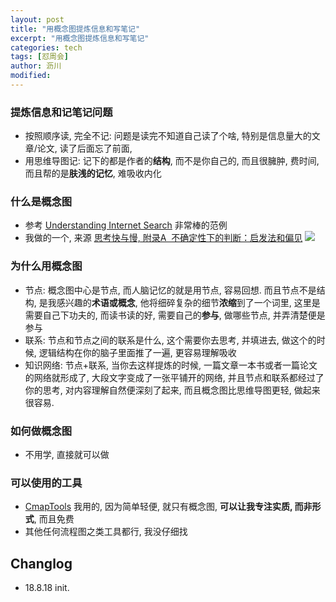 ```yaml
---
layout: post
title: "用概念图提炼信息和写笔记"
excerpt: "用概念图提炼信息和写笔记"
categories: tech
tags: [怼周会]
author: 沥川
modified:
---
```


### 提炼信息和记笔记问题
- 按照顺序读, 完全不记: 问题是读完不知道自己读了个啥, 特别是信息量大的文章/论文, 读了后面忘了前面,
- 用思维导图记: 记下的都是作者的**结构**, 而不是你自己的, 而且很臃肿, 费时间, 而且帮的是**肤浅的记忆**, 难吸收内化

### 什么是概念图
- 参考 [Understanding Internet Search](http://www.dubberly.com/concept-maps/understanding-internet-search.html) 非常棒的范例
- 我做的一个, 来源 [思考快与慢, 附录A  不确定性下的判断：启发法和偏见](https://book.douban.com/subject/10785583/)
![](https://pics.ibrainbaby.cn/2018-08-18-150417.jpg)

### 为什么用概念图
- 节点: 概念图中心是节点, 而人脑记忆的就是用节点, 容易回想. 而且节点不是结构, 是我感兴趣的**术语或概念**, 他将细碎复杂的细节**浓缩**到了一个词里, 这里是需要自己下功夫的, 而读书读的好, 需要自己的**参与**, 做哪些节点, 并弄清楚便是参与
- 联系: 节点和节点之间的联系是什么, 这个需要你去思考, 并填进去, 做这个的时候, 逻辑结构在你的脑子里面推了一遍, 更容易理解吸收
- 知识网络: 节点+联系, 当你去这样提炼的时候, 一篇文章一本书或者一篇论文的网络就形成了, 大段文字变成了一张平铺开的网络, 并且节点和联系都经过了你的思考, 对内容理解自然便深刻了起来, 而且概念图比思维导图更轻, 做起来很容易.

### 如何做概念图
- 不用学, 直接就可以做

### 可以使用的工具
- [CmapTools](https://cmap.ihmc.us/) 我用的, 因为简单轻便, 就只有概念图, **可以让我专注实质, 而非形式**, 而且免费
- 其他任何流程图之类工具都行, 我没仔细找

## Changlog
- 18.8.18 init.

